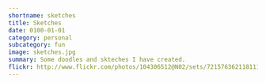 ```yaml
---
shortname: sketches
title: Sketches
date: 0100-01-01
category: personal
subcategory: fun
image: sketches.jpg
summary: Some doodles and skteches I have created.
flickr: http://www.flickr.com/photos/104306512@N02/sets/72157636211811116/
---
```

